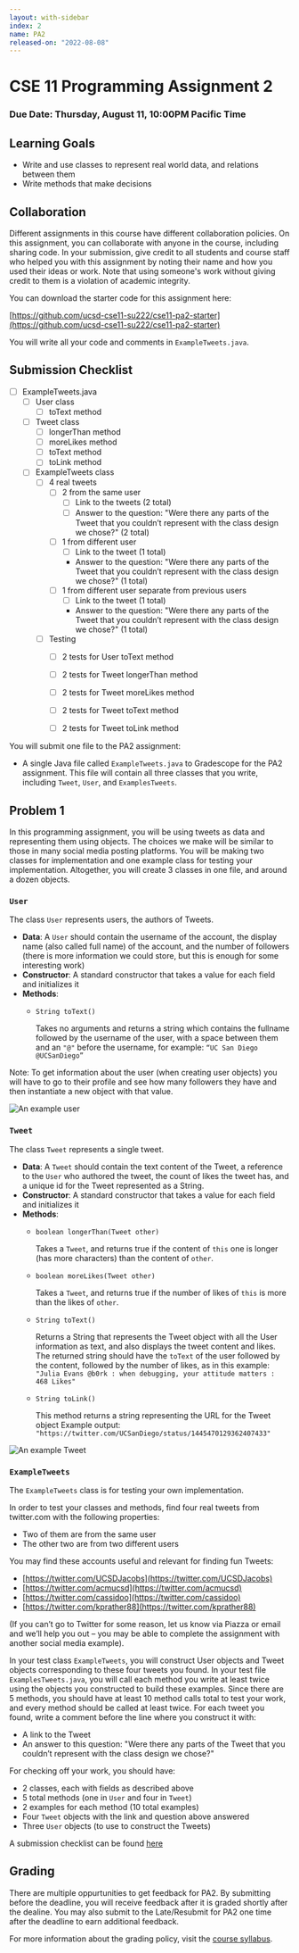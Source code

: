 ```yaml
---
layout: with-sidebar
index: 2
name: PA2
released-on: "2022-08-08"
---
```


# CSE 11 Programming Assignment 2

### Due Date: Thursday, August 11, 10:00PM Pacific Time

## Learning Goals

- Write and use classes to represent real world data, and relations between them
- Write methods that make decisions

## Collaboration

Different assignments in this course have different collaboration policies. On
this assignment, you can collaborate with anyone in the course, including
sharing code. In your submission, give credit to all students and course staff
who helped you with this assignment by noting their name and how you used their
ideas or work. Note that using someone's work without giving credit to them is a
violation of academic integrity.

You can download the starter code for this assignment here:

[https://github.com/ucsd-cse11-su222/cse11-pa2-starter](https://github.com/ucsd-cse11-su222/cse11-pa2-starter)

You will write all your code and comments in `ExampleTweets.java`.

## Submission Checklist

- [ ] ExampleTweets.java
    - [ ] User class
        - [ ] toText method
    - [ ] Tweet class
        - [ ] longerThan method
        - [ ] moreLikes method
        - [ ] toText method
        - [ ] toLink method
    - [ ] ExampleTweets class
        - [ ] 4 real tweets
            - [ ] 2 from the same user
                - [ ] Link to the tweets (2 total)
                - [ ] Answer to the question: "Were there any parts of the Tweet that you couldn’t represent with the class design we chose?" (2 total)
            - [ ] 1 from different user
                - [ ] Link to the tweet (1 total)
                - Answer to the question: "Were there any parts of the Tweet that you couldn’t represent with the class design we chose?" (1 total)
            - [ ] 1 from different user separate from previous users
                - [ ] Link to the tweet (1 total)
                - Answer to the question: "Were there any parts of the Tweet that you couldn’t represent with the class design we chose?" (1 total)
        - [ ] Testing
            - [ ] 2 tests for User toText method
            - [ ] 2 tests for Tweet longerThan method
            - [ ] 2 tests for Tweet moreLikes method
            - [ ] 2 tests for Tweet toText method
            - [ ] 2 tests for Tweet toLink method


You will submit one file to the PA2 assignment:

- A single Java file called `ExampleTweets.java` to Gradescope for the PA2
assignment. This file will contain all three classes that you write, including
`Tweet`, `User`, and `ExamplesTweets`.

## Problem 1

In this programming assignment, you will be using tweets as data and
representing them using objects. The choices we make will be similar to those
in many social media posting platforms. You will be making two classes for
implementation and one example class for testing your implementation.
Altogether, you will create 3 classes in one file, and around a dozen objects.

### `User`

The class `User` represents users, the authors of Tweets.

- **Data**: A `User` should contain the username of the account, the
display name (also called full name) of the account, and the number of followers
(there is more information we could store, but this is enough for some
interesting work)
- **Constructor**: A standard constructor that takes a value for each field and
initializes it
- **Methods**:
  - `String toText()`
    
    Takes no arguments and returns a string which contains the fullname followed
    by the username of the user, with a space between them and an `"@"` before
    the username, for example: `“UC San Diego @UCSanDiego”`

Note: To get information about the user (when creating user
objects) you will have to go to their profile and see how many followers they
have and then instantiate a new object with that value.

![An example user](/user.png)

### `Tweet`

The class `Tweet` represents a single tweet.

- **Data**: A `Tweet` should contain the text content of the Tweet, a reference
to the `User` who authored the tweet, the count of likes the tweet has, and a
unique id for the Tweet represented as a String.
- **Constructor**: A standard constructor that takes a value for each field and
initializes it
- **Methods**:
  - `boolean longerThan(Tweet other)`
  
    Takes a `Tweet`, and returns true if the content of `this` one is
    longer (has more characters) than the content of `other`.
  - `boolean moreLikes(Tweet other)`

    Takes a `Tweet`, and returns true if the number of likes of `this` is more
    than the likes of `other`.

  - `String toText()`

    Returns a String that represents the Tweet object with all the User
    information as text, and also displays the tweet content and likes.
    The returned string should have the `toText` of the user followed by the
    content, followed by the number of likes, as in this example:
    `"Julia Evans @b0rk : when debugging, your attitude matters : 468 Likes"`

  - `String toLink()`

    This method returns a string representing the URL for the Tweet object
    Example output: `"https://twitter.com/UCSanDiego/status/1445470129362407433"`

![An example Tweet](/tweet.png)

### `ExampleTweets`

The `ExampleTweets` class is for testing your own implementation.

In order to test your classes and methods, find four real tweets from
twitter.com with the following properties:

- Two of them are from the same user
- The other two are from two different users

You may find these accounts useful and relevant for finding fun Tweets:

- [https://twitter.com/UCSDJacobs](https://twitter.com/UCSDJacobs)
- [https://twitter.com/acmucsd](https://twitter.com/acmucsd)
- [https://twitter.com/cassidoo](https://twitter.com/cassidoo)
- [https://twitter.com/kprather88](https://twitter.com/kprather88)

(If you can’t go to Twitter for some reason, let us know via Piazza or email and
we’ll help you out – you may be able to complete the assignment with another
social media example).

In your test class `ExampleTweets`, you will construct User objects and Tweet
objects corresponding to these four tweets you found.  In your test file
`ExamplesTweets.java`, you will call each method you write at least twice using
the objects you constructed to build these examples. Since there are 5 methods,
you should have at least 10 method calls total to test your work, and every
method should be called at least twice.  For each tweet you found, write a
comment before the line where you construct it with:

- A link to the Tweet
- An answer to this question: "Were there any parts of the Tweet that you couldn’t
represent with the class design we chose?"

For checking off your work, you should have:

- 2 classes, each with fields as described above
- 5 total methods (one in `User` and four in `Tweet`)
- 2 examples for each method (10 total examples)
- Four `Tweet` objects with the link and question above answered
- Three `User` objects (to use to construct the Tweets)

A submission checklist can be found [here](#submission-checklist)

## Grading

There are multiple oppurtunities to get feedback for PA2. By submitting before the deadline, you will receive feedback after it is graded shortly after the dealine. You may also submit to the Late/Resubmit for PA2 one time after the deadline to earn additional feedback.

For more information about the grading policy, visit the [course syllabus](https://ucsd-cse11-su222.github.io/syllabus.html).

